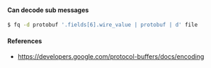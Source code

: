 #### Can decode sub messages

```sh
$ fq -d protobuf '.fields[6].wire_value | protobuf | d' file
```

#### References
- https://developers.google.com/protocol-buffers/docs/encoding
